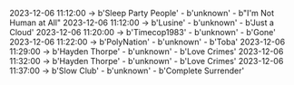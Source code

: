 2023-12-06 11:12:00 -> b'Sleep Party People' - b'unknown' - b"I'm Not Human at All"
2023-12-06 11:12:00 -> b'Lusine' - b'unknown' - b'Just a Cloud'
2023-12-06 11:20:00 -> b'Timecop1983' - b'unknown' - b'Gone'
2023-12-06 11:22:00 -> b'PolyNation' - b'unknown' - b'Toba'
2023-12-06 11:29:00 -> b'Hayden Thorpe' - b'unknown' - b'Love Crimes'
2023-12-06 11:32:00 -> b'Hayden Thorpe' - b'unknown' - b'Love Crimes'
2023-12-06 11:37:00 -> b'Slow Club' - b'unknown' - b'Complete Surrender'
